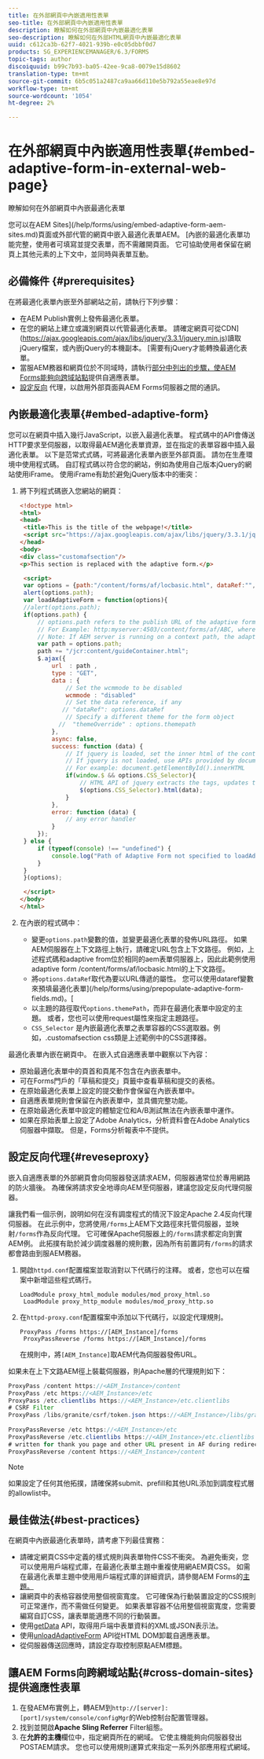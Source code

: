 ```yaml
---
title: 在外部網頁中內嵌適用性表單
seo-title: 在外部網頁中內嵌適用性表單
description: 瞭解如何在外部網頁中內嵌最適化表單
seo-description: 瞭解如何在外部HTML網頁中內嵌最適化表單
uuid: c612ca3b-62f7-4021-939b-e0c05dbbf0d7
products: SG_EXPERIENCEMANAGER/6.3/FORMS
topic-tags: author
discoiquuid: b99c7b93-ba05-42ee-9ca8-0079e15d8602
translation-type: tm+mt
source-git-commit: 6b5c051a2487ca9aa66d110e5b792a55eae8e97d
workflow-type: tm+mt
source-wordcount: '1054'
ht-degree: 2%

---
```



# 在外部網頁中內嵌適用性表單{#embed-adaptive-form-in-external-web-page}

瞭解如何在外部網頁中內嵌最適化表單

您可以在AEM Sites](/help/forms/using/embed-adaptive-form-aem-sites.md)頁面或外部代管的網頁中嵌入最適化表單AEM。 [內嵌的最適化表單功能完整，使用者可填寫並提交表單，而不需離開頁面。 它可協助使用者保留在網頁上其他元素的上下文中，並同時與表單互動。

## 必備條件 {#prerequisites}

在將最適化表單內嵌至外部網站之前，請執行下列步驟：

* 在AEM Publish實例上發佈最適化表單。
* 在您的網站上建立或識別網頁以代管最適化表單。 請確定網頁可從CDN](https://ajax.googleapis.com/ajax/libs/jquery/3.3.1/jquery.min.js)讀取jQuery檔案，或內嵌jQuery的本機副本。 [需要有jQuery才能轉換最適化表單。
* 當服AEM務器和網頁位於不同域時，請執行[部分中列出的步驟，使AEM Forms能夠向跨域站點](#cross-domain-sites)提供自適應表單。
* [設定反向](#reveseproxy) 代理，以啟用外部頁面與AEM Forms伺服器之間的通訊。

## 內嵌最適化表單{#embed-adaptive-form}

您可以在網頁中插入幾行JavaScript，以嵌入最適化表單。 程式碼中的API會傳送HTTP要求至伺服器，以取得最AEM適化表單資源，並在指定的表單容器中插入最適化表單。 以下是范常式式碼，可將最適化表單內嵌至外部頁面。 請勿在生產環境中使用程式碼。 自訂程式碼以符合您的網站，例如為使用自己版本jQuery的網站使用iFrame。 使用iFrame有助於避免jQuery版本中的衝突：


1. 將下列程式碼嵌入您網站的網頁：

   ```html
   <!doctype html>
   <html>
   <head>
    <title>This is the title of the webpage!</title>
    <script src="https://ajax.googleapis.com/ajax/libs/jquery/3.3.1/jquery.min.js"></script>
   </head>
   <body>
   <div class="customafsection"/>
   <p>This section is replaced with the adaptive form.</p>
   
    <script>
    var options = {path:"/content/forms/af/locbasic.html", dataRef:"", themepath:"", CSS_Selector:".customafsection"};
    alert(options.path);
    var loadAdaptiveForm = function(options){
    //alert(options.path);
    if(options.path) {
        // options.path refers to the publish URL of the adaptive form
        // For Example: http:myserver:4503/content/forms/af/ABC, where ABC is the adaptive form
        // Note: If AEM server is running on a context path, the adaptive form URL must contain the context path 
        var path = options.path;
        path += "/jcr:content/guideContainer.html";
        $.ajax({
            url  : path ,
            type : "GET",
            data : {
                // Set the wcmmode to be disabled
                wcmmode : "disabled"
                // Set the data reference, if any
               // "dataRef": options.dataRef
                // Specify a different theme for the form object
              //  "themeOverride" : options.themepath
            },
            async: false,
            success: function (data) {
                // If jquery is loaded, set the inner html of the container
                // If jquery is not loaded, use APIs provided by document to set the inner HTML but these APIs would not evaluate the script tag in HTML as per the HTML5 spec
                // For example: document.getElementById().innerHTML
                if(window.$ && options.CSS_Selector){
                    // HTML API of jquery extracts the tags, updates the DOM, and evaluates the code embedded in the script tag.
                    $(options.CSS_Selector).html(data);
                }
            },
            error: function (data) {
                // any error handler
            }
        });
    } else {
        if (typeof(console) !== "undefined") {
            console.log("Path of Adaptive Form not specified to loadAdaptiveForm");
        }
    }
    }(options);
   
    </script>
   </body>
   </html>
   ```

1. 在內嵌的程式碼中：

   * 變更`options.path`變數的值，並變更最適化表單的發佈URL路徑。 如果AEM伺服器在上下文路徑上執行，請確定URL包含上下文路徑。 例如，上述程式碼和adaptive from位於相同的aem表單伺服器上，因此此範例使用adaptive form /content/forms/af/locbasic.html的上下文路徑。
   * 將`options.dataRef`取代為要以URL傳遞的屬性。 您可以使用dataref變數來預填最適化表單](/help/forms/using/prepopulate-adaptive-form-fields.md)。[
   * 以主題的路徑取代`options.themePath`，而非在最適化表單中設定的主題。 或者，您也可以使用request屬性來指定主題路徑。
   * `CSS_Selector` 是內嵌最適化表單之表單容器的CSS選取器。例如，.customafsection css類是上述範例中的CSS選擇器。

最適化表單內嵌在網頁中。 在嵌入式自適應表單中觀察以下內容：

* 原始最適化表單中的頁首和頁尾不包含在內嵌表單中。
* 可在Forms門戶的「草稿和提交」頁籤中查看草稿和提交的表格。
* 在原始最適化表單上設定的提交動作會保留在內嵌表單中。
* 自適應表單規則會保留在內嵌表單中，並具備完整功能。
* 在原始最適化表單中設定的體驗定位和A/B測試無法在內嵌表單中運作。
* 如果在原始表單上設定了Adobe Analytics，分析資料會在Adobe Analytics伺服器中擷取。 但是，Forms分析報表中不提供。

## 設定反向代理{#reveseproxy}

嵌入自適應表單的外部網頁會向伺服器發送請求AEM，伺服器通常位於專用網路的防火牆後。 為確保將請求安全地導向AEM至伺服器，建議您設定反向代理伺服器。

讓我們看一個示例，說明如何在沒有調度程式的情況下設定Apache 2.4反向代理伺服器。 在此示例中，您將使用`/forms`上AEM下文路徑來托管伺服器，並映射`/forms`作為反向代理。 它可確保Apache伺服器上的`/forms`請求都定向到實AEM例。 此拓撲有助於減少調度器層的規則數，因為所有前置詞有`/forms`的請求都會路由到服AEM務器。

1. 開啟`httpd.conf`配置檔案並取消對以下代碼行的注釋。 或者，您也可以在檔案中新增這些程式碼行。

   ```
   LoadModule proxy_html_module modules/mod_proxy_html.so 
    LoadModule proxy_http_module modules/mod_proxy_http.so
   ```

1. 在`httpd-proxy.conf`配置檔案中添加以下代碼行，以設定代理規則。

   ```
   ProxyPass /forms https://[AEM_Instance]/forms 
    ProxyPassReverse /forms https://[AEM_Instance]/forms
   ```

   在規則中，將`[AEM_Instance]`取AEM代為伺服器發佈URL。

如果未在上下文路AEM徑上裝載伺服器，則Apache層的代理規則如下：

```java
ProxyPass /content https://<AEM_Instance>/content
ProxyPass /etc https://<AEM_Instance>/etc
ProxyPass /etc.clientlibs https://<AEM_Instance>/etc.clientlibs
# CSRF Filter
ProxyPass /libs/granite/csrf/token.json https://<AEM_Instance>/libs/granite/csrf/token.json
  
ProxyPassReverse /etc https://<AEM_Instance>/etc
ProxyPassReverse /etc.clientlibs https://<AEM_Instance>/etc.clientlibs
# written for thank you page and other URL present in AF during redirect
ProxyPassReverse /content https://<AEM_Instance>/content
```

>[!NOTE]
>
>如果設定了任何其他拓撲，請確保將submit、prefill和其他URL添加到調度程式層的allowlist中。

## 最佳做法{#best-practices}

在網頁中內嵌最適化表單時，請考慮下列最佳實務：

* 請確定網頁CSS中定義的樣式規則與表單物件CSS不衝突。 為避免衝突，您可以使用用戶端程式庫，在最適化表單主題中重複使用網AEM頁CSS。 如需在最適化表單主題中使用用戶端程式庫的詳細資訊，請參閱AEM Forms的[主題。](/help/forms/using/themes.md)
* 讓網頁中的表格容器使用整個視窗寬度。 它可確保為行動裝置設定的CSS規則可正常運作，而不需做任何變更。 如果表單容器不佔用整個視窗寬度，您需要編寫自訂CSS，讓表單能適應不同的行動裝置。
* 使用[getData](https://helpx.adobe.com/experience-manager/6-4/forms/javascript-api/GuideBridge.html) API，取得用戶端中表單資料的XML或JSON表示法。
* 使用[unloadAdaptiveForm](https://helpx.adobe.com/experience-manager/6-4/forms/javascript-api/GuideBridge.html) API從HTML DOM卸載自適應表單。
* 從伺服器傳送回應時，請設定存取控制原點AEM標題。

## 讓AEM Forms向跨網域站點{#cross-domain-sites}提供適應性表單

1. 在發AEM布實例上，轉AEM到`http://[server]:[port]/system/console/configMgr`的Web控制台配置管理器。
1. 找到並開啟&#x200B;**Apache Sling Referrer** Filter組態。
1. 在&#x200B;**允許的主機**&#x200B;欄位中，指定網頁所在的網域。 它使主機能夠向伺服器發出POSTAEM請求。 您也可以使用規則運算式來指定一系列外部應用程式網域。